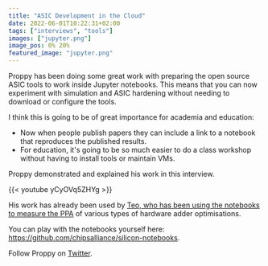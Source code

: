 ```yaml
---
title: "ASIC Development in the Cloud"
date: 2022-06-01T10:22:31+02:00
tags: ["interviews", "tools"]
images: ["jupyter.png"]
image_pos: 0% 20%
featured_image: "jupyter.png"
---
```


Proppy has been doing some great work with preparing the open source ASIC tools to work inside Jupyter notebooks.
This means that you can now experiment with simulation and ASIC hardening without needing to download or configure the tools.

I think this is going to be of great importance for academia and education:

* Now when people publish papers they can include a link to a notebook that reproduces the published results.
* For education, it's going to be so much easier to do a class workshop without having to install tools or maintain VMs.

Proppy demonstrated and explained his work in this interview.

{{< youtube yCyOVq5ZHYg >}}

His work has already been used by [Teo, who has been using the notebooks to measure the PPA](/post/interview-with-teo) of various types of hardware adder optimisations.

You can play with the notebooks yourself here: https://github.com/chipsalliance/silicon-notebooks.

Follow Proppy on [Twitter](https://twitter.com/proppy).

